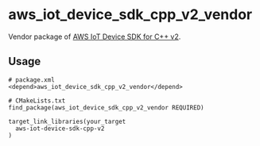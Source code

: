 # aws_iot_device_sdk_cpp_v2_vendor

Vendor package of [AWS IoT Device SDK for C++ v2](https://github.com/aws/aws-iot-device-sdk-cpp-v2).

## Usage

```
# package.xml
<depend>aws_iot_device_sdk_cpp_v2_vendor</depend>

# CMakeLists.txt
find_package(aws_iot_device_sdk_cpp_v2_vendor REQUIRED)

target_link_libraries(your_target
  aws-iot-device-sdk-cpp-v2
)
```